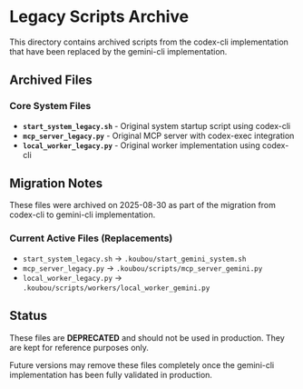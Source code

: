 # Legacy Scripts Archive

This directory contains archived scripts from the codex-cli implementation that have been replaced by the gemini-cli implementation.

## Archived Files

### Core System Files
- **`start_system_legacy.sh`** - Original system startup script using codex-cli
- **`mcp_server_legacy.py`** - Original MCP server with codex-exec integration  
- **`local_worker_legacy.py`** - Original worker implementation using codex-cli

## Migration Notes

These files were archived on 2025-08-30 as part of the migration from codex-cli to gemini-cli implementation.

### Current Active Files (Replacements)
- `start_system_legacy.sh` → `.koubou/start_gemini_system.sh` 
- `mcp_server_legacy.py` → `.koubou/scripts/mcp_server_gemini.py`
- `local_worker_legacy.py` → `.koubou/scripts/workers/local_worker_gemini.py`

## Status
These files are **DEPRECATED** and should not be used in production. They are kept for reference purposes only.

Future versions may remove these files completely once the gemini-cli implementation has been fully validated in production.